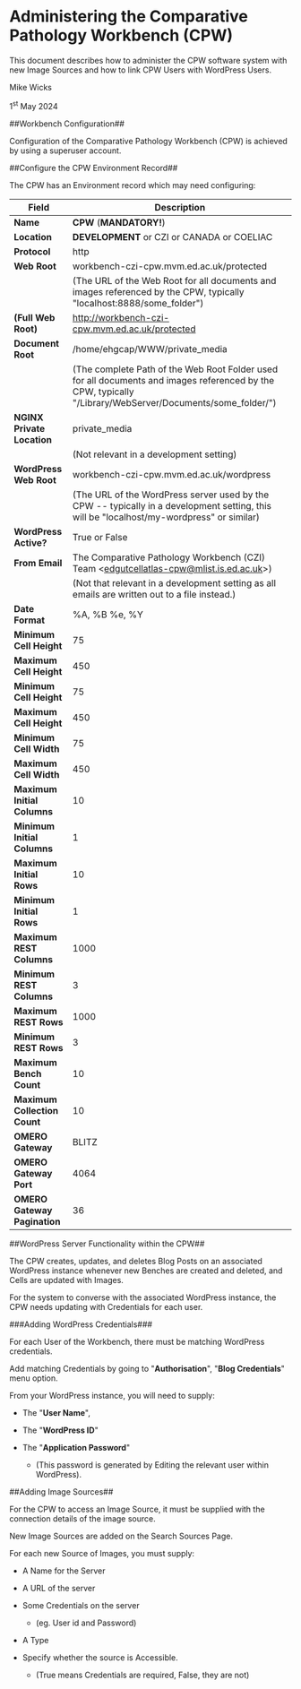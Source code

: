 # Administering the Comparative Pathology Workbench (CPW) #

This document describes how to administer the CPW software system with new Image Sources and how to link CPW Users with WordPress Users.

Mike Wicks

1<sup>st</sup> May 2024


##Workbench Configuration##

Configuration of the Comparative Pathology Workbench (CPW) is achieved by using a superuser account.


##Configure the CPW Environment Record##

The CPW has an Environment record which may need configuring:

| **Field** | **Description** |
| --------------------- | -------------------------------------------- |
| **Name** | **CPW** (**MANDATORY!**) |
| **Location** | **DEVELOPMENT** or CZI or CANADA or COELIAC |
| **Protocol** | http |
| **Web Root** | workbench-czi-cpw.mvm.ed.ac.uk/protected |
| | (The URL of the Web Root for all documents and images referenced by the CPW, typically "localhost:8888/some_folder") |
| **(Full Web Root)** | http://workbench-czi-cpw.mvm.ed.ac.uk/protected |
| **Document Root** | /home/ehgcap/WWW/private_media |
| | (The complete Path of the Web Root Folder used for all documents and images referenced by the CPW, typically "/Library/WebServer/Documents/some_folder/") |
| **NGINX Private Location** | private_media |
| | (Not relevant in a development setting) |
| **WordPress Web Root** | workbench-czi-cpw.mvm.ed.ac.uk/wordpress |
| | (The URL of the WordPress server used by the CPW -- typically in a development setting, this will be "localhost/my-wordpress" or similar) |
| **WordPress Active?** | True or False |
| **From Email** | The Comparative Pathology Workbench (CZI) Team \<edgutcellatlas-cpw@mlist.is.ed.ac.uk\>) |
| | (Not that relevant in a development setting as all emails are written out to a file instead.) |
| **Date Format** | %A, %B %e, %Y |
| **Minimum Cell Height** | 75 |
| **Maximum Cell Height** | 450 |
| **Minimum Cell Height** | 75 |
| **Maximum Cell Height** | 450 |
| **Minimum Cell Width** | 75 |
| **Maximum Cell Width** | 450 |
| **Maximum Initial Columns** | 10 |
| **Minimum Initial Columns** | 1 |
| **Maximum Initial Rows** | 10 |
| **Minimum Initial Rows** | 1 |
| **Maximum REST Columns** | 1000 |
| **Minimum REST Columns** | 3 |
| **Maximum REST Rows** | 1000 |
| **Minimum REST Rows** | 3 |
| **Maximum Bench Count** | 10 |
| **Maximum Collection Count** | 10 |                                           
| **OMERO Gateway** | BLITZ |
| **OMERO Gateway Port** | 4064 |
| **OMERO Gateway Pagination** | 36 |                                           


##WordPress Server Functionality within the CPW##

The CPW creates, updates, and deletes Blog Posts on an associated WordPress instance whenever new Benches are created and deleted, and Cells are updated with Images.

For the system to converse with the associated WordPress instance, the CPW needs updating with Credentials for each user.


###Adding WordPress Credentials###

For each User of the Workbench, there must be matching WordPress credentials.

Add matching Credentials by going to "**Authorisation**", "**Blog Credentials**" menu option.

From your WordPress instance, you will need to supply:

-   The "**User Name**",

-   The "**WordPress ID**"

-   The "**Application Password**"

    -   (This password is generated by Editing the relevant user within WordPress).


##Adding Image Sources##

For the CPW to access an Image Source, it must be supplied with the connection details of the image source.

New Image Sources are added on the Search Sources Page.

For each new Source of Images, you must supply:

-   A Name for the Server

-   A URL of the server

-   Some Credentials on the server

    -   (eg. User id and Password)

-   A Type

-   Specify whether the source is Accessible.

    -   (True means Credentials are required, False, they are not)
